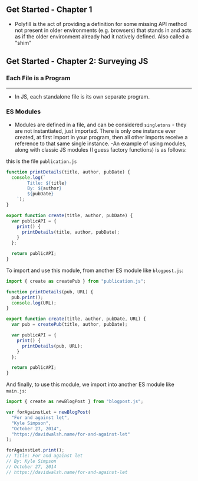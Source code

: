 ## Get Started - Chapter 1

- Polyfill is the act of providing a definition for some missing API method not present in older environments (e.g. browsers) that stands in and acts as if the older environment already had it natively defined. Also called a "shim"

## Get Started - Chapter 2: Surveying JS

### Each File is a Program

---

- In JS, each standalone file is its own separate program.

### ES Modules

- Modules are defined in a file, and can be considered `singletons` - they are not instantiated, just imported. There is only one instance ever created, at first import in your program, then all other imports receive a reference to that same single instance.
  -An example of using modules, along with classic JS modules (I guess factory functions) is as follows:

this is the file `publication.js`

```javascript
function printDetails(title, author, pubDate) {
  console.log(`
        Title: ${title}
        By: ${author}
        ${pubDate}
    `);
}

export function create(title, author, pubDate) {
  var publicAPI = {
    print() {
      printDetails(title, author, pubDate);
    }
  };

  return publicAPI;
}
```

To import and use this module, from another ES module like `blogpost.js`:

```javascript
import { create as createPub } from "publication.js";

function printDetails(pub, URL) {
  pub.print();
  console.log(URL);
}

export function create(title, author, pubDate, URL) {
  var pub = createPub(title, author, pubDate);

  var publicAPI = {
    print() {
      printDetails(pub, URL);
    }
  };

  return publicAPI;
}
```

And finally, to use this module, we import into another ES module like `main.js`:

```javascript
import { create as newBlogPost } from "blogpost.js";

var forAgainstLet = newBlogPost(
  "For and against let",
  "Kyle Simpson",
  "October 27, 2014",
  "https://davidwalsh.name/for-and-against-let"
);

forAgainstLet.print();
// Title: For and against let
// By: Kyle Simpson
// October 27, 2014
// https://davidwalsh.name/for-and-against-let
```
